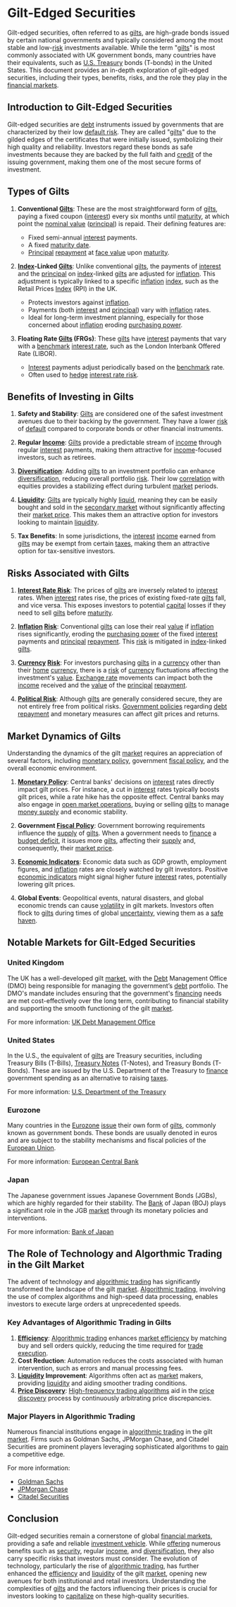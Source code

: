 # Gilt-Edged Securities

Gilt-edged securities, often referred to as [gilts](../g/gilts.md), are high-grade bonds issued by certain national governments and typically considered among the most stable and low-[risk](../r/risk.md) investments available. While the term "[gilts](../g/gilts.md)" is most commonly associated with UK government bonds, many countries have their equivalents, such as [U.S. Treasury](../u/u.s._treasury.md) bonds (T-bonds) in the United States. This document provides an in-depth exploration of gilt-edged securities, including their types, benefits, risks, and the role they play in the [financial markets](../f/financial_market.md).

## Introduction to Gilt-Edged Securities

Gilt-edged securities are [debt](../d/debt.md) instruments issued by governments that are characterized by their low [default risk](../d/default_risk.md). They are called "[gilts](../g/gilts.md)" due to the gilded edges of the certificates that were initially issued, symbolizing their high quality and reliability. Investors regard these bonds as safe investments because they are backed by the full faith and [credit](../c/credit.md) of the issuing government, making them one of the most secure forms of investment.

## Types of Gilts

1. **Conventional [Gilts](../g/gilts.md)**: These are the most straightforward form of [gilts](../g/gilts.md), paying a fixed coupon ([interest](../i/interest.md)) every six months until [maturity](../m/maturity.md), at which point the [nominal value](../n/nominal_value.md) ([principal](../p/principal.md)) is repaid. Their defining features are:
   - Fixed semi-annual [interest](../i/interest.md) payments.
   - A fixed [maturity date](../m/maturity_date.md).
   - [Principal](../p/principal.md) [repayment](../r/repayment.md) at [face value](../f/face_value.md) upon [maturity](../m/maturity.md).

2. **[Index](../i/index.md)-Linked [Gilts](../g/gilts.md)**: Unlike conventional [gilts](../g/gilts.md), the payments of [interest](../i/interest.md) and the [principal](../p/principal.md) on [index](../i/index.md)-linked [gilts](../g/gilts.md) are adjusted for [inflation](../i/inflation.md). This adjustment is typically linked to a specific [inflation](../i/inflation.md) [index](../i/index.md), such as the Retail Prices [Index](../i/index.md) (RPI) in the UK.
   - Protects investors against [inflation](../i/inflation.md).
   - Payments (both [interest](../i/interest.md) and [principal](../p/principal.md)) vary with [inflation](../i/inflation.md) rates.
   - Ideal for long-term investment planning, especially for those concerned about [inflation](../i/inflation.md) eroding [purchasing power](../p/purchasing_power.md).

3. **Floating Rate [Gilts](../g/gilts.md) (FRGs)**: These [gilts](../g/gilts.md) have [interest](../i/interest.md) payments that vary with a [benchmark](../b/benchmark.md) [interest rate](../i/interest_rate.md), such as the London Interbank Offered Rate (LIBOR).
   - [Interest](../i/interest.md) payments adjust periodically based on the [benchmark](../b/benchmark.md) rate.
   - Often used to [hedge](../h/hedge.md) [interest rate risk](../i/interest_rate_risk.md).

## Benefits of Investing in Gilts

1. **Safety and Stability**: [Gilts](../g/gilts.md) are considered one of the safest investment avenues due to their backing by the government. They have a lower [risk](../r/risk.md) of [default](../d/default.md) compared to corporate bonds or other financial instruments.

2. **Regular [Income](../i/income.md)**: [Gilts](../g/gilts.md) provide a predictable stream of [income](../i/income.md) through regular [interest](../i/interest.md) payments, making them attractive for [income](../i/income.md)-focused investors, such as retirees.

3. **[Diversification](../d/diversification.md)**: Adding [gilts](../g/gilts.md) to an investment portfolio can enhance [diversification](../d/diversification.md), reducing overall portfolio [risk](../r/risk.md). Their low [correlation](../c/correlation.md) with equities provides a stabilizing effect during turbulent [market](../m/market.md) periods.

4. **[Liquidity](../l/liquidity.md)**: [Gilts](../g/gilts.md) are typically highly [liquid](../l/liquid.md), meaning they can be easily bought and sold in the [secondary market](../s/secondary_market.md) without significantly affecting their [market price](../m/market_price.md). This makes them an attractive option for investors looking to maintain [liquidity](../l/liquidity.md).

5. **Tax Benefits**: In some jurisdictions, the [interest](../i/interest.md) [income](../i/income.md) earned from [gilts](../g/gilts.md) may be exempt from certain [taxes](../t/taxes.md), making them an attractive option for tax-sensitive investors.

## Risks Associated with Gilts

1. **[Interest Rate Risk](../i/interest_rate_risk.md)**: The prices of [gilts](../g/gilts.md) are inversely related to [interest](../i/interest.md) rates. When [interest](../i/interest.md) rates rise, the prices of existing fixed-rate [gilts](../g/gilts.md) fall, and vice versa. This exposes investors to potential [capital](../c/capital.md) losses if they need to sell [gilts](../g/gilts.md) before [maturity](../m/maturity.md).

2. **[Inflation](../i/inflation.md) [Risk](../r/risk.md)**: Conventional [gilts](../g/gilts.md) can lose their real [value](../v/value.md) if [inflation](../i/inflation.md) rises significantly, eroding the [purchasing power](../p/purchasing_power.md) of the fixed [interest](../i/interest.md) payments and [principal](../p/principal.md) [repayment](../r/repayment.md). This [risk](../r/risk.md) is mitigated in [index](../i/index.md)-linked [gilts](../g/gilts.md).

3. **[Currency](../c/currency.md) [Risk](../r/risk.md)**: For investors purchasing [gilts](../g/gilts.md) in a [currency](../c/currency.md) other than their [home](../h/home.md) [currency](../c/currency.md), there is a [risk](../r/risk.md) of [currency](../c/currency.md) fluctuations affecting the investment's [value](../v/value.md). [Exchange rate](../e/exchange_rate.md) movements can impact both the [income](../i/income.md) received and the [value](../v/value.md) of the [principal](../p/principal.md) [repayment](../r/repayment.md).

4. **[Political Risk](../p/political_risk.md)**: Although [gilts](../g/gilts.md) are generally considered secure, they are not entirely free from political risks. [Government policies](../g/government_policies_in_trading.md) regarding [debt](../d/debt.md) [repayment](../r/repayment.md) and monetary measures can affect gilt prices and returns.

## Market Dynamics of Gilts

Understanding the dynamics of the gilt [market](../m/market.md) requires an appreciation of several factors, including [monetary policy](../m/monetary_policy.md), government [fiscal policy](../f/fiscal_policy.md), and the overall economic environment.

1. **[Monetary Policy](../m/monetary_policy.md)**: Central banks' decisions on [interest](../i/interest.md) rates directly impact gilt prices. For instance, a cut in [interest](../i/interest.md) rates typically boosts gilt prices, while a rate hike has the opposite effect. Central banks may also engage in [open market operations](../o/open_market_operations.md), buying or selling [gilts](../g/gilts.md) to manage [money supply](../m/money_supply.md) and economic stability.

2. **Government [Fiscal Policy](../f/fiscal_policy.md)**: Government borrowing requirements influence the [supply](../s/supply.md) of [gilts](../g/gilts.md). When a government needs to [finance](../f/finance.md) a [budget deficit](../b/budget_deficit.md), it issues more [gilts](../g/gilts.md), affecting their [supply](../s/supply.md) and, consequently, their [market price](../m/market_price.md).

3. **[Economic Indicators](../e/economic_indicators.md)**: Economic data such as GDP growth, employment figures, and [inflation](../i/inflation.md) rates are closely watched by gilt investors. Positive [economic indicators](../e/economic_indicators.md) might signal higher future [interest](../i/interest.md) rates, potentially lowering gilt prices.

4. **Global Events**: Geopolitical events, natural disasters, and global economic trends can cause [volatility](../v/volatility.md) in gilt markets. Investors often flock to [gilts](../g/gilts.md) during times of global [uncertainty](../u/uncertainty_in_trading.md), viewing them as a [safe haven](../s/safe_haven.md).

## Notable Markets for Gilt-Edged Securities

### United Kingdom

The UK has a well-developed gilt [market](../m/market.md), with the [Debt](../d/debt.md) Management Office (DMO) being responsible for managing the government’s [debt](../d/debt.md) portfolio. The DMO's mandate includes ensuring that the government's [financing](../f/financing.md) needs are met cost-effectively over the long term, contributing to financial stability and supporting the smooth functioning of the gilt [market](../m/market.md).

For more information: [UK Debt Management Office](https://www.dmo.gov.uk/)

### United States

In the U.S., the equivalent of [gilts](../g/gilts.md) are Treasury securities, including Treasury Bills (T-Bills), [Treasury Notes](../t/treasury_notes.md) (T-Notes), and Treasury Bonds (T-Bonds). These are issued by the U.S. Department of the Treasury to [finance](../f/finance.md) government spending as an alternative to raising [taxes](../t/taxes.md).

For more information: [U.S. Department of the Treasury](https://www.treasury.gov/)

### Eurozone

Many countries in the [Eurozone](../e/eurozone.md) [issue](../i/issue.md) their own form of [gilts](../g/gilts.md), commonly known as government bonds. These bonds are usually denoted in euros and are subject to the stability mechanisms and fiscal policies of the [European Union](../e/european_union_(eu).md).

For more information: [European Central Bank](https://www.ecb.europa.eu/)

### Japan

The Japanese government issues Japanese Government Bonds (JGBs), which are highly regarded for their stability. The [Bank](../b/bank.md) of Japan (BOJ) plays a significant role in the JGB [market](../m/market.md) through its monetary policies and interventions.

For more information: [Bank of Japan](https://www.boj.or.jp/en/)

## The Role of Technology and Algorthmic Trading in the Gilt Market

The advent of technology and [algorithmic trading](../a/accountability.md) has significantly transformed the landscape of the gilt [market](../m/market.md). [Algorithmic trading](../a/accountability.md), involving the use of complex algorithms and high-speed data processing, enables investors to execute large orders at unprecedented speeds.

### Key Advantages of Algorithmic Trading in Gilts

1. **[Efficiency](../e/efficiency.md)**: [Algorithmic trading](../a/accountability.md) enhances [market efficiency](../m/market_efficiency.md) by matching buy and sell orders quickly, reducing the time required for [trade](../t/trade.md) [execution](../e/execution.md).
2. **Cost Reduction**: Automation reduces the costs associated with human intervention, such as errors and manual processing fees.
3. **[Liquidity](../l/liquidity.md) Improvement**: Algorithms often act as [market](../m/market.md) makers, providing [liquidity](../l/liquidity.md) and aiding smoother trading conditions.
4. **[Price Discovery](../p/price_discovery.md)**: [High-frequency trading algorithms](../h/high-frequency_trading_algorithms.md) aid in the [price discovery](../p/price_discovery.md) process by continuously arbitrating price discrepancies.

### Major Players in Algorithmic Trading

Numerous financial institutions engage in [algorithmic trading](../a/accountability.md) in the gilt [market](../m/market.md). Firms such as Goldman Sachs, JPMorgan Chase, and Citadel Securities are prominent players leveraging sophisticated algorithms to [gain](../g/gain.md) a competitive edge.

For more information:
- [Goldman Sachs](https://www.goldmansachs.com/)
- [JPMorgan Chase](https://www.jpmorganchase.com/)
- [Citadel Securities](https://www.citadelsecurities.com/)

## Conclusion

Gilt-edged securities remain a cornerstone of global [financial markets](../f/financial_market.md), providing a safe and reliable [investment vehicle](../i/investment_vehicle.md). While [offering](../o/offering.md) numerous benefits such as [security](../s/security.md), regular [income](../i/income.md), and [diversification](../d/diversification.md), they also carry specific risks that investors must consider. The evolution of technology, particularly the rise of [algorithmic trading](../a/accountability.md), has further enhanced the [efficiency](../e/efficiency.md) and [liquidity](../l/liquidity.md) of the gilt [market](../m/market.md), opening new avenues for both institutional and retail investors. Understanding the complexities of [gilts](../g/gilts.md) and the factors influencing their prices is crucial for investors looking to [capitalize](../c/capitalize.md) on these high-quality securities.